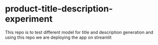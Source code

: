 # product-title-description-experiment
This repo is to test different model for title and description generation and using this repo we are deploying the app on streamlit
